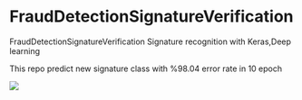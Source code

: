 # FraudDetectionSignatureVerification
FraudDetectionSignatureVerification
Signature recognition with Keras,Deep learning

This repo predict new signature class with %98.04 error rate in 10 epoch

<img src="http://i.hizliresim.com/1LZP2b.png">


